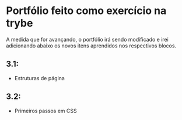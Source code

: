 # Portfólio feito como exercício na trybe

A medida que for avançando, o portfólio irá sendo modificado e irei adicionando abaixo os novos itens aprendidos nos respectivos blocos.

## 3.1:

-   Estruturas de página

## 3.2:

-   Primeiros passos em CSS
